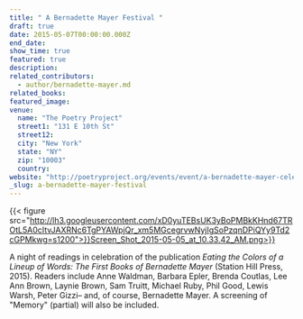 ```yaml
---
title: " A Bernadette Mayer Festival "
draft: true
date: 2015-05-07T00:00:00.000Z
end_date:
show_time: true
featured: true
description:
related_contributors:
  - author/bernadette-mayer.md
related_books:
featured_image: 
venue:
  name: "The Poetry Project"
  street1: "131 E 10th St"
  street12:
  city: "New York"
  state: "NY"
  zip: "10003"
  country:
website: "http://poetryproject.org/events/event/a-bernadette-mayer-celebration/"
_slug: a-bernadette-mayer-festival
---
```


{{< figure src="http://lh3.googleusercontent.com/xD0yuTEBsUK3yBoPMBkKHnd67TROtL5A0cItvJAXRNc6TgPYAWpjQr_xm5MGcegrvwNyjIgSoPzqnDPiQYy9Td2cGPMkwg=s1200">}}Screen_Shot_2015-05-05_at_10.33.42_AM.png>}}

A night of readings in celebration of the publication _Eating the Colors of a Lineup of Words: The First Books of Bernadette Mayer_ (Station Hill Press, 2015). Readers include Anne Waldman, Barbara Epler, Brenda Coutlas, Lee Ann Brown, Laynie Brown, Sam Truitt, Michael Ruby, Phil Good, Lewis Warsh, Peter Gizzi– and, of course, Bernadette Mayer. A screening of "Memory" (partial) will also be included.

